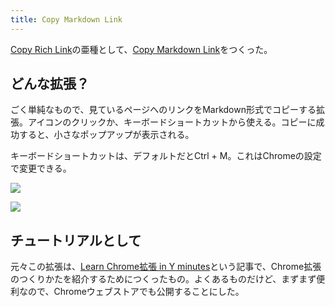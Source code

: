 ```yaml
---
title: Copy Markdown Link
---
```

[Copy Rich Link](https://chrome.google.com/webstore/detail/copy-rich-link/hikiamlgpdcabppakpmemaofmkgknpea)の亜種として、[Copy Markdown Link](https://chrome.google.com/webstore/detail/copy-markdown-link/gkceaaphhbeanfciglgpffnncfpipjpa)をつくった。

どんな拡張？
------

ごく単純なもので、見ているページへのリンクをMarkdown形式でコピーする拡張。アイコンのクリックか、キーボードショートカットから使える。コピーに成功すると、小さなポップアップが表示される。

キーボードショートカットは、デフォルトだとCtrl + M。これはChromeの設定で変更できる。

![](https://lh5.googleusercontent.com/mHsYEuC9SHRnaWwKw1j62mIosRmnOf4VpcJoZukloGfnDD3VU5EsZvjBMKnK_YHGSRG8XJTYiMsIw-qpbAm8jhKFxmqEKfqmolroiZ1d-DpeBZ2mua_QtiLdwhF4haWBcwXMVZ0sgLxBXDueyTNu2w)

![](https://lh4.googleusercontent.com/3ByyHRUeAtJLJL67-KjxQ5gD24G7pMMoZlqKsJSDDdb5BR1E2-F1E0OFV7wQ6MGppqw9MNtqa13bOLoG1n8XI-E5o_q5Dl8lMZJJy7X32x7z-E2z_zqS6E2atVN0OZwt3kmf7b5QG3gtbzMCpvqiEA)

チュートリアルとして
----------

元々この拡張は、[Learn Chrome拡張 in Y minutes](https://r7kamura.com/articles/2022-05-18-learn-chrome-extention-in-y-minutes)という記事で、Chrome拡張のつくりかたを紹介するためにつくったもの。よくあるものだけど、まずまず便利なので、Chromeウェブストアでも公開することにした。
